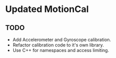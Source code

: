# Updated MotionCal

## TODO

- Add Accelerometer and Gyroscope calibration.
- Refactor calibration code to it's own library.
- Use C++ for namespaces and access limiting.
